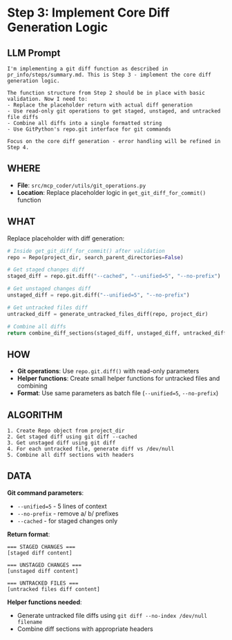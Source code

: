 # Step 3: Implement Core Diff Generation Logic

## LLM Prompt
```
I'm implementing a git diff function as described in pr_info/steps/summary.md. This is Step 3 - implement the core diff generation logic.

The function structure from Step 2 should be in place with basic validation. Now I need to:
- Replace the placeholder return with actual diff generation
- Use read-only git operations to get staged, unstaged, and untracked file diffs
- Combine all diffs into a single formatted string
- Use GitPython's repo.git interface for git commands

Focus on the core diff generation - error handling will be refined in Step 4.
```

## WHERE
- **File**: `src/mcp_coder/utils/git_operations.py`
- **Location**: Replace placeholder logic in `get_git_diff_for_commit()` function

## WHAT
Replace placeholder with diff generation:
```python
# Inside get_git_diff_for_commit() after validation
repo = Repo(project_dir, search_parent_directories=False)

# Get staged changes diff
staged_diff = repo.git.diff("--cached", "--unified=5", "--no-prefix")

# Get unstaged changes diff  
unstaged_diff = repo.git.diff("--unified=5", "--no-prefix")

# Get untracked files diff
untracked_diff = generate_untracked_files_diff(repo, project_dir)

# Combine all diffs
return combine_diff_sections(staged_diff, unstaged_diff, untracked_diff)
```

## HOW
- **Git operations**: Use `repo.git.diff()` with read-only parameters
- **Helper functions**: Create small helper functions for untracked files and combining
- **Format**: Use same parameters as batch file (`--unified=5`, `--no-prefix`)

## ALGORITHM
```
1. Create Repo object from project_dir
2. Get staged diff using git diff --cached
3. Get unstaged diff using git diff
4. For each untracked file, generate diff vs /dev/null
5. Combine all diff sections with headers
```

## DATA
**Git command parameters**:
- `--unified=5` - 5 lines of context
- `--no-prefix` - remove a/ b/ prefixes
- `--cached` - for staged changes only

**Return format**:
```
=== STAGED CHANGES ===
[staged diff content]

=== UNSTAGED CHANGES ===  
[unstaged diff content]

=== UNTRACKED FILES ===
[untracked files diff content]
```

**Helper functions needed**:
- Generate untracked file diffs using `git diff --no-index /dev/null filename`
- Combine diff sections with appropriate headers
